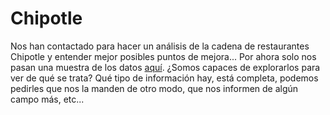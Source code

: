 # Chipotle

Nos han contactado para hacer un análisis de la cadena de restaurantes Chipotle y entender mejor posibles puntos de mejora... Por ahora solo nos pasan una muestra de los datos [aquí](https://raw.githubusercontent.com/justmarkham/DAT8/master/data/chipotle.tsv). ¿Somos capaces de explorarlos para ver de qué se trata? Qué tipo de información hay, está completa, podemos pedirles que nos la manden de otro modo, que nos informen de algún campo más, etc...